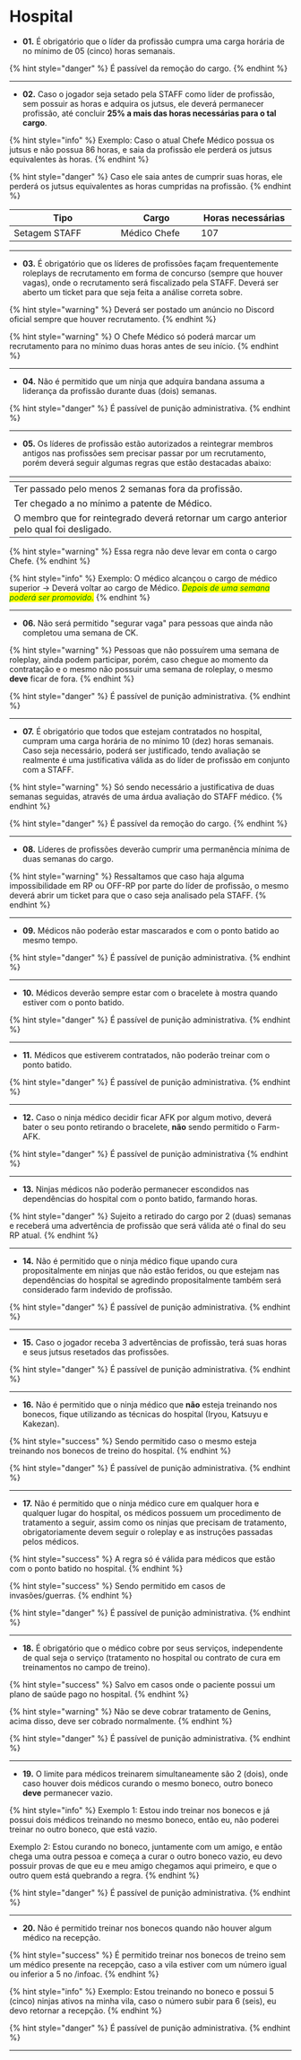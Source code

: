 # Hospital

* **01.** É obrigatório que o líder da profissão cumpra uma carga horária de no mínimo de 05 (cinco) horas semanais.

{% hint style="danger" %}
É passível da remoção do cargo.
{% endhint %}

***

* **02.** Caso o jogador seja setado pela STAFF como líder de profissão, sem possuir as horas e adquira os jutsus, ele deverá permanecer profissão, até concluir **25% a mais das horas necessárias para o tal cargo**.

{% hint style="info" %}
Exemplo: Caso o atual Chefe Médico possua os jutsus e não possua 86 horas, e saia da profissão ele perderá os jutsus equivalentes às horas.
{% endhint %}

{% hint style="danger" %}
Caso ele saia antes de cumprir suas horas, ele perderá os jutsus equivalentes as horas cumpridas na profissão.
{% endhint %}

<table><thead><tr><th width="243">Tipo</th><th width="173">Cargo</th><th width="191">Horas necessárias</th></tr></thead><tbody><tr><td>Setagem STAFF</td><td>Médico Chefe</td><td>107</td></tr></tbody></table>

***

* **03.** É obrigatório que os líderes de profissões façam frequentemente roleplays de recrutamento em forma de concurso (sempre que houver vagas), onde o recrutamento será fiscalizado pela STAFF. Deverá ser aberto um ticket para que seja feita a análise correta sobre.

{% hint style="warning" %}
Deverá ser postado um anúncio no Discord oficial sempre que houver recrutamento.
{% endhint %}

{% hint style="warning" %}
O Chefe Médico só poderá marcar um recrutamento para no mínimo duas horas antes de seu início.
{% endhint %}

***

* **04.** Não é permitido que um ninja que adquira bandana assuma a liderança da profissão durante duas (dois) semanas.

{% hint style="danger" %}
É passível de punição administrativa.
{% endhint %}

***

* **05.** Os líderes de profissão estão autorizados a reintegrar membros antigos nas profissões sem precisar passar por um recrutamento, porém deverá seguir algumas regras que estão destacadas abaixo:

<table data-view="cards"><thead><tr><th></th></tr></thead><tbody><tr><td>Ter passado pelo menos 2 semanas fora da profissão.</td></tr><tr><td>Ter chegado a no mínimo a patente de Médico.</td></tr><tr><td>O membro que for reintegrado deverá retornar um cargo anterior pelo qual foi desligado.</td></tr></tbody></table>

{% hint style="warning" %}
Essa regra não deve levar em conta o cargo Chefe.
{% endhint %}

{% hint style="info" %}
Exemplo: O médico alcançou o cargo de médico superior -> Deverá voltar ao cargo de Médico. _<mark style="color:green;">Depois de uma semana poderá ser promovido.</mark>_
{% endhint %}

***

* **06.** Não será permitido "segurar vaga" para pessoas que ainda não completou uma semana de CK.

{% hint style="warning" %}
Pessoas que não possuírem uma semana de roleplay, ainda podem participar, porém, caso chegue ao momento da contratação e o mesmo não possuir uma semana de roleplay, o mesmo **deve** ficar de fora.
{% endhint %}

{% hint style="danger" %}
É passível de punição administrativa.
{% endhint %}

***

* **07.** É obrigatório que todos que estejam contratados no hospital, cumpram uma carga horária de no mínimo 10 (dez) horas semanais. Caso seja necessário, poderá ser justificado, tendo avaliação se realmente é uma justificativa válida as do líder de profissão em conjunto com a STAFF.

{% hint style="warning" %}
Só sendo necessário a justificativa de duas semanas seguidas, através de uma árdua avaliação do STAFF médico.
{% endhint %}

{% hint style="danger" %}
É passível da remoção do cargo.
{% endhint %}

***

* **08.** Líderes de profissões deverão cumprir uma permanência mínima de duas semanas do cargo.

{% hint style="warning" %}
Ressaltamos que caso haja alguma impossibilidade em RP ou OFF-RP por parte do líder de profissão, o mesmo deverá abrir um ticket para que o caso seja analisado pela STAFF.
{% endhint %}

***

* **09.** Médicos não poderão estar mascarados e com o ponto batido ao mesmo tempo.

{% hint style="danger" %}
É passível de punição administrativa.
{% endhint %}

***

* **10.** Médicos deverão sempre estar com o bracelete à mostra quando estiver com o ponto batido.

{% hint style="danger" %}
É passível de punição administrativa.
{% endhint %}

***

* **11.** Médicos que estiverem contratados, não poderão treinar com o ponto batido.

{% hint style="danger" %}
É passível de punição administrativa.
{% endhint %}

***

* **12.** Caso o ninja médico decidir ficar AFK por algum motivo, deverá bater o seu ponto retirando o bracelete, **não** sendo permitido o Farm-AFK.

{% hint style="danger" %}
É passível de punição administrativa
{% endhint %}

***

* **13.** Ninjas médicos não poderão permanecer escondidos nas dependências do hospital com o ponto batido, farmando horas.

{% hint style="danger" %}
Sujeito a retirado do cargo por 2 (duas) semanas e receberá uma advertência de profissão que será válida até o final do seu RP atual.
{% endhint %}

***

* **14.** Não é permitido que o ninja médico fique upando cura propositalmente em ninjas que não estão feridos, ou que estejam nas dependências do hospital se agredindo propositalmente também será considerado farm indevido de profissão.

{% hint style="danger" %}
É passível de punição administrativa.
{% endhint %}

***

* **15.** Caso o jogador receba 3 advertências de profissão, terá suas horas e seus jutsus resetados das profissões.

{% hint style="danger" %}
É passível de punição administrativa.
{% endhint %}

***

* **16.** Não é permitido que o ninja médico que **não** esteja treinando nos bonecos, fique utilizando as técnicas do hospital (Iryou, Katsuyu e Kakezan).

{% hint style="success" %}
Sendo permitido caso o mesmo esteja treinando nos bonecos de treino do hospital.
{% endhint %}

{% hint style="danger" %}
É passível de punição administrativa.
{% endhint %}

***

* **17.** Não é permitido que o ninja médico cure em qualquer hora e qualquer lugar do hospital, os médicos possuem um procedimento de tratamento a seguir, assim como os ninjas que precisam de tratamento, obrigatoriamente devem seguir o roleplay e as instruções passadas pelos médicos.

{% hint style="success" %}
A regra só é válida para médicos que estão com o ponto batido no hospital.
{% endhint %}

{% hint style="success" %}
Sendo permitido em casos de invasões/guerras.
{% endhint %}

{% hint style="danger" %}
É passível de punição administrativa.
{% endhint %}

***

* **18.** É obrigatório que o médico cobre por seus serviços, independente de qual seja o serviço (tratamento no hospital ou contrato de cura em treinamentos no campo de treino).

{% hint style="success" %}
Salvo em casos onde o paciente possui um plano de saúde pago no hospital.
{% endhint %}

{% hint style="warning" %}
Não se deve cobrar tratamento de Genins, acima disso, deve ser cobrado normalmente.
{% endhint %}

{% hint style="danger" %}
É passível de punição administrativa.
{% endhint %}

***

* **19.** O limite para médicos treinarem simultaneamente são 2 (dois), onde caso houver dois médicos curando o mesmo boneco, outro boneco **deve** permanecer vazio.

{% hint style="info" %}
Exemplo 1: Estou indo treinar nos bonecos e já possui dois médicos treinando no mesmo boneco, então eu, não poderei treinar no outro boneco, que está vazio.

Exemplo 2: Estou curando no boneco, juntamente com um amigo, e então chega uma outra pessoa e começa a curar o outro boneco vazio, eu devo possuir provas de que eu e meu amigo chegamos aqui primeiro, e que o outro quem está quebrando a regra.
{% endhint %}

{% hint style="danger" %}
É passível de punição administrativa.
{% endhint %}

***

* **20.** Não é permitido treinar nos bonecos quando não houver algum médico na recepção.

{% hint style="success" %}
É permitido treinar nos bonecos de treino sem um médico presente na recepção, caso a vila estiver com um número igual ou inferior a 5 no /infoac.
{% endhint %}

{% hint style="info" %}
Exemplo: Estou treinando no boneco e possui 5 (cinco) ninjas ativos na minha vila, caso o número subir para 6 (seis), eu devo retornar a recepção.
{% endhint %}

{% hint style="danger" %}
É passível de punição administrativa.
{% endhint %}

***
